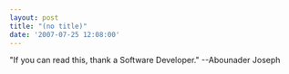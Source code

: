 ```yaml
---
layout: post
title: "(no title)"
date: '2007-07-25 12:08:00'
---
```


"If you can read this, thank a Software Developer." --Abounader Joseph<br>